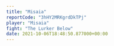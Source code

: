 ```yaml
---
title: "Misaia"
reportCode: "3hHY2MRKgrdDkTPj"
player: "Misaia"
fight: "The Lurker Below"
date: 2021-10-06T18:48:50.877000+00:00
---
```

